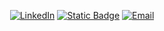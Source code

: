 <div align="center">

[![LinkedIn](https://img.shields.io/badge/linkedin-%230077B5.svg?style=for-the-badge&logo=linkedin&logoColor=white)](https://www.linkedin.com/in/sesejohn/)
[![Static Badge](https://img.shields.io/badge/Portfolio-website?style=for-the-badge)](https://www.sesejohn.com)
[![Email](https://img.shields.io/badge/Email-informational?style=for-the-badge&logo=minutemailer&logoColor=white&color=8B89CC
)](mailto:work@sesejohn.com)

</div>